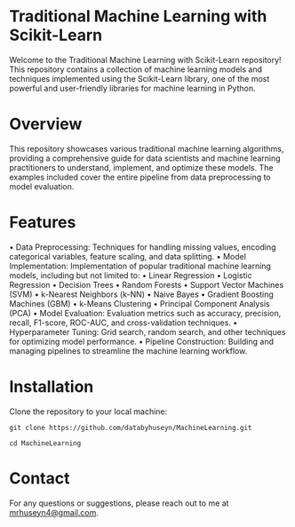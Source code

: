 # Traditional Machine Learning with Scikit-Learn

Welcome to the Traditional Machine Learning with Scikit-Learn repository! This repository contains a collection of machine learning models and techniques implemented using the Scikit-Learn library, one of the most powerful and user-friendly libraries for machine learning in Python.

# Overview
This repository showcases various traditional machine learning algorithms, providing a comprehensive guide for data scientists and machine learning practitioners to understand, implement, and optimize these models. The examples included cover the entire pipeline from data preprocessing to model evaluation.

# Features
• Data Preprocessing: Techniques for handling missing values, encoding categorical variables, feature scaling, and data splitting.
• Model Implementation: Implementation of popular traditional machine learning models, including but not limited to:
• Linear Regression
• Logistic Regression
• Decision Trees
• Random Forests
• Support Vector Machines (SVM)
• k-Nearest Neighbors (k-NN)
• Naive Bayes
• Gradient Boosting Machines (GBM)
• k-Means Clustering
• Principal Component Analysis (PCA)
• Model Evaluation: Evaluation metrics such as accuracy, precision, recall, F1-score, ROC-AUC, and cross-validation techniques.
• Hyperparameter Tuning: Grid search, random search, and other techniques for optimizing model performance.
• Pipeline Construction: Building and managing pipelines to streamline the machine learning workflow.


# Installation
Clone the repository to your local machine:

```git clone https://github.com/databyhuseyn/MachineLearning.git``` 

```cd MachineLearning```


# Contact
For any questions or suggestions, please reach out to me at mrhuseyn4@gmail.com.

